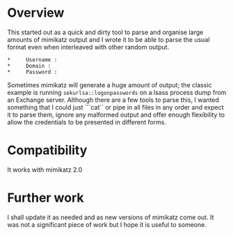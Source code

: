 # Overview

This started out as a quick and dirty tool to parse and organise large amounts of mimikatz output and I wrote it to be able to parse the usual format even when interleaved with other random output.

```
*     Username :
*     Domain :
*     Password :
```

Sometimes mimikatz will generate a huge amount of output; the classic example is running ```sekurlsa::logonpasswords``` on a lsass process dump from an Exchange server. Although there are a few tools to parse this, I wanted something that I could just ```cat`` or pipe in all files in any order and expect it to parse them, ignore any malformed output and offer enough flexibility to allow the credentials to be presented in different forms.

# Compatibility

It works with mimikatz 2.0

# Further work

I shall update it as needed and as new versions of mimikatz come out. It was not a significant piece of work but I hope it is useful to someone.
